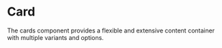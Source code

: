 # Card

The cards component provides a flexible and extensive content container with multiple variants and options.
